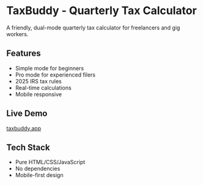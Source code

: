 # TaxBuddy - Quarterly Tax Calculator

A friendly, dual-mode quarterly tax calculator for freelancers and gig workers.

## Features
- Simple mode for beginners
- Pro mode for experienced filers
- 2025 IRS tax rules
- Real-time calculations
- Mobile responsive

## Live Demo
[taxbuddy.app](https://quarterlytax.app)

## Tech Stack
- Pure HTML/CSS/JavaScript
- No dependencies
- Mobile-first design
